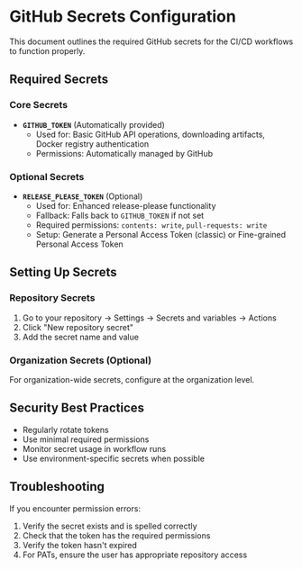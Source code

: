 # GitHub Secrets Configuration

This document outlines the required GitHub secrets for the CI/CD workflows to function properly.

## Required Secrets

### Core Secrets

- **`GITHUB_TOKEN`** (Automatically provided)
  - Used for: Basic GitHub API operations, downloading artifacts, Docker registry authentication
  - Permissions: Automatically managed by GitHub

### Optional Secrets

- **`RELEASE_PLEASE_TOKEN`** (Optional)
  - Used for: Enhanced release-please functionality
  - Fallback: Falls back to `GITHUB_TOKEN` if not set
  - Required permissions: `contents: write`, `pull-requests: write`
  - Setup: Generate a Personal Access Token (classic) or Fine-grained Personal Access Token

## Setting Up Secrets

### Repository Secrets
1. Go to your repository → Settings → Secrets and variables → Actions
2. Click "New repository secret"
3. Add the secret name and value

### Organization Secrets (Optional)
For organization-wide secrets, configure at the organization level.

## Security Best Practices

- Regularly rotate tokens
- Use minimal required permissions
- Monitor secret usage in workflow runs
- Use environment-specific secrets when possible

## Troubleshooting

If you encounter permission errors:
1. Verify the secret exists and is spelled correctly
2. Check that the token has the required permissions
3. Verify the token hasn't expired
4. For PATs, ensure the user has appropriate repository access